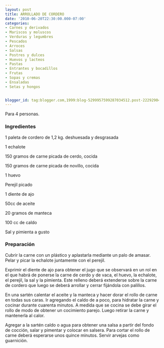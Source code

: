 ```yaml
---
layout: post
title: ARROLLADO DE CORDERO
date: '2010-06-20T22:30:00.000-07:00'
categories:
- Carnes y derivados
- Mariscos y moluscos
- Verduras y legumbres
- Pescados
- Arroces
- Salsas
- Postres y dulces
- Huevos y lacteos
- Pastas
- Entrantes y bocadillos
- Frutas
- Sopas y cremas
- Ensaladas
- Setas y hongos
 

blogger_id: tag:blogger.com,1999:blog-5299957599287034512.post-2229290400366231496
---
```


Para 4 personas.

<h3>Ingredientes</h3>

1 paleta de cordero de 1,2 kg. deshuesada y desgrasada

1 echalote

150 gramos de carne picada de cerdo, cocida

150 gramos de carne picada de novillo, cocida

1 huevo

Perejil picado

1 diente de ajo

50cc de aceite

20 gramos de manteca

100 cc de caldo

Sal y pimienta a gusto

<h3>Preparación</h3>

Cubrir la carne con un plástico y aplastarla mediante un palo de amasar. Pelar y picar la echalote juntamente con el perejil.

Exprimir el diente de ajo para obtener el jugo que se observará en un rol en el que habrá de ponerse la carne de cerdo y de vaca, el huevo, la echalote, el perejil, la sal y la pimienta. Este relleno deberá extenderse sobre la carne de cordero que luego se deberá arrollar y cerrar fijándola con palillos.

En una sartén calentar el aceite y la manteca y hacer dorar el rollo de carne en todas sus caras. Ir agregando el caldo de a poco, para hidratar la carne y cocinar durante cuarenta minutos. A medida que se cocina se debe girar el rollo de modo de obtener un cocimiento parejo. Luego retirar la carne y mantenerla al calor.

Agregar a la sartén caldo o agua para obtener una salsa a partir del fondo de cocción, salar y pimentar y colocar en salsera. Para cortar el rollo de carne deberá esperarse unos quince minutos. Servir arvejas como guarnición.

